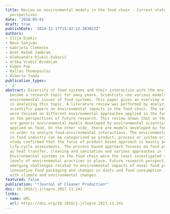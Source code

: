 ```yaml
---
title: Review on environmental models in the food chain - Current status and future
  perspectives
date: '2018-03-01'
draft: true
publishDate: '2024-12-17T15:42:12.283022Z'
authors:
- Ilija Djekic
- Neus Sanjuán
- Gabriela Clemente
- Anet Režek Jambrak
- Aleksandra Djukić-Vuković
- Urška Vrabič Brodnjak
- Eugen Pop
- Rallou Thomopoulos
- Alberto Tonda
publication_types:
- '2'
abstract: Diversity of food systems and their interaction with the environment has
  become a research topic for many years. Scientists use various models to explain
  environmental issues of food systems. This paper gives an overview of main streams
  in analyzing this topic. A literature review was performed by analyzing published
  scientific papers on environmental impacts in the food chain. The selection criteria
  were focused on different environmental approaches applied in the food chain and
  on the perspectives of future research. This review shows that on the one side there
  are generic environmental models developed by environmental scientists and as such
  applied on food. On the other side, there are models developed by food scientists
  in order to analyze food-environmental interactions. The environmental research
  in food industry can be categorized as product, process or system oriented. This
  study confirmed that the focus of product based approach is mainly performed through
  life-cycle assessments. The process based approach focuses on food processes such
  as heat transfer, cleaning and sanitation and various approaches in food waste management.
  Environmental systems in the food chain were the least investigated stream analyzing
  levels of environmental practices in place. Future research perspectives are the
  emerging challenges related to environmental impacts of novel food processing technologies,
  innovative food packaging and changes in diets and food consumption in connection
  with climate and environmental changes.
featured: false
publication: '*Journal of Cleaner Production*'
doi: 10.1016/j.jclepro.2017.11.241
links:
- name: URL
  url: https://doi.org/10.1016/j.jclepro.2017.11.241
---
```



